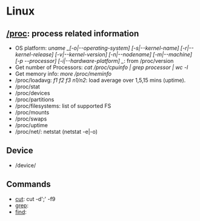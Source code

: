 Linux
======

## [/proc](http://man7.org/linux/man-pages/man5/proc.5.html): process related information
- OS platform: *uname _[-o|--operating-system] [-s|--kernel-name] [-r|--kernel-release] [-v|--kernel-version] [-n|--nodename] [-m|--machine] [-p --processor] [-i|--hardware-platform] _*: from /proc/version
- Get number of Processors:  *cat  /proc/cpuinfo | grep processor | wc -l*
- Get memory info: *more /proc/meminfo*
- /proc/loadavg: _f1 f2 f3 n1/n2_: load average over 1,5,15 mins (uptime).
- /proc/stat
- /proc/devices
- /proc/partitions
- /proc/filesystems: list of supported FS
- /proc/mounts
- /proc/swaps
- /proc/uptime
- /proc/net/: netstat  (netstat -e|-o)

## Device
- /device/

## Commands
- [cut]():  cut -d';' -f9
- [grep]():
- [find]():
